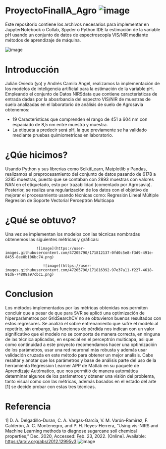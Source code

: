 # ProyectoFinalIA_Agro ![image](https://user-images.githubusercontent.com/47205790/171818497-97b03c0f-3a4e-40bc-b5eb-5fe30736b395.png)

Este repositorio contiene los archivos necesarios para implementar en JupyterNotebook o Collab, Spyder o Python IDE la estimación de la variable pH usando un conjunto de datos de espectroscopía VIS/NIR mediante métodos de aprendizaje de máquina.

![image](https://user-images.githubusercontent.com/47205790/171818519-2ab76fb4-1712-407c-8df6-96bc4580ea84.png)

# Introducción
Julián Oviedo (yo) y Andrés Camilo Ángel, realizamos la implementación de los modelos de inteligencia artificial para la estimación de la variable pH. Empleando el conjunto de Datos NIRSdata que contiene caracteristicas de entrada dadas por la abosrbancia del espectro VIS/NIR de muestras de suelo analizadas en el laboratorio de análisis de suelo de Agrosavia obtenemos: 
 - 19 Caracteristicas que comprenden el rango de 451 a 604 nm con espaciado de 8,5 nm  entre muestra y muestra.
 -  La etiqueta a predecir será pH, la que previamente se ha validado mediante pruebas quimiometricas en laboratorio.

# ¿Qúe hicimos?

Usando Python y sus librerias como ScikitLearn, Matplotlib y Pandas, realizamos el preprocesamiento del conjunto de datos pasando de 6178 a 3285 muestras, puesto que se contaban con 2893 muestras con valores NAN en el etiquetado, esto por trazabilidad (comentado por Agrosavia). Posterior, se realiza una regularización de los datos con el objetivo de mejorar el procesamiento usando técnicas como: 
Regresión Lineal Múltiple
Regresión de Soporte Vectorial
Perceptrón Multicapa

# ¿Qué se obtuvo?

Una vez se implementan los modelos con las técnicas nombradas obtenemos las siguientes métricas y gráficas:

                  ![image](https://user-images.githubusercontent.com/47205790/171812137-0fd0c5e8-f3d9-491e-8455-8ee8b106bc74.png)

                     ![image](https://user-images.githubusercontent.com/47205790/171816392-97e37a11-f227-4618-91d6-74808a97cbc1.png)

# Conclusion

Los métodos implementados por las métricas obtenidas nos permiten concluir que a pesar de que para SVR se aplicó una optimización de hiperparámetros por GridSearchCV no se obtuvieron buenos resultados con estos regresores. Se analizó el sobre entrenamiento que sufre el modelo al repetirlo, sin embargo, las funciones de pérdida nos indican con un valor significativo que el modelo no se comporta de manera correcta, en ninguna de las técnica aplicadas, en especial en el perceptrón multicapa, asi que como continuidad a este proyecto recomendamos hacer una optimización de los parámetros, usar una red neuronal más robusta y además usar validación cruzada en este método para obtener un mejor análisis. 
Cabe resaltar y anotar que los parámetros y base de análisis parte del uso de la herramienta Regression Learner APP de Matlab en su paquete de Aprendizaje Autómatico, que nos permitió de manera automática determinar algunos de los parámetros y obtener una visión del problema, tanto visual como con las métricas, además basados en el estado del arte [1] se decide probar con estas tres técnicas.

# Referencia
1]	D. A. Delgadillo-Duran, C. A. Vargas-García, V. M. Varón-Ramírez, F. Calderón, A. C. Montenegro, and P. H. Reyes-Herrera, “Using vis-NIRS and Machine Learning methods to diagnose sugarcane soil chemical properties,” Dec. 2020, Accessed: Feb. 23, 2022. [Online]. Available: https://arxiv.org/abs/2012.12995v3
![image](https://user-images.githubusercontent.com/47205790/171818435-9d026a0b-b80e-4605-976c-6727aeba9ef5.png)





